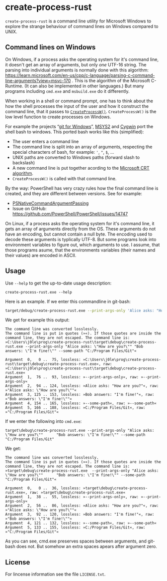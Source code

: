 # create-process-rust

`create-process-rust` is a command line utility for Microsoft Windows to explore the strange behaviour of command lines on Windows compared to UNIX.

## Command lines on Windows

On Windows, if a process asks the operating system for it's command line, it doesn't get an array of arguments, but only *one* UTF-16 string.
The parsing into individual arguments is normally done with this algorithm: https://learn.microsoft.com/en-us/cpp/c-language/parsing-c-command-line-arguments?view=msvc-170 .
This is the algorithm of the Microsoft C-Runtime. (It can also be implemented in other languages.)
But many programs including `cmd.exe` and `msbuild.exe` do it differently.

When working in a shell or command prompt, one has to think about the how the shell processes the input of the user and how it construct the command line, that it passes to [`CreateProcessW()`](https://learn.microsoft.com/en-us/windows/win32/api/processthreadsapi/nf-processthreadsapi-createprocessw).
`CreateProcessW()` is the low level function to create processes on Windows.

For example the projects “[git for Windows](https://gitforwindows.org/)”, [MSYS2](https://www.msys2.org/) and [Cygwin](https://www.cygwin.com/) port the shell bash to windows.
This ported bash works like this (simplified):

- The user enters a command line
- The command line is split into an array of arguments, respecting the special characters of bash, for example: `'`, `"`, `$`, ...
- UNIX paths are converted to Windows paths (forward slash to backslash)
- A new command line is put together acording to the [Microsoft CRT algorithm](https://learn.microsoft.com/en-us/cpp/c-language/parsing-c-command-line-arguments?view=msvc-170).
- `CreateProcessW()` is called with that command line.

By the way: PowerShell has very crazy rules how the final command line is created, and they are different between versions.
See for example:

- [PSNativeCommandArgumentPassing](https://learn.microsoft.com/en-us/powershell/scripting/learn/experimental-features?view=powershell-7.3#psnativecommandargumentpassing)
- Issue on GitHub: https://github.com/PowerShell/PowerShell/issues/14747

On Linux, if a process asks the operating system for it's command line, it gets an array of arguments directly from the OS.
These arguments do not have an encoding, but cannot contain a null byte. The encoding used to decode these arguments is typlically UTF-8.
But some programs look into environment variables to figure out, which arguments to use. 
I assume, that those programs asume, that the environments variables (their names and their values) are encoded in ASCII.

## Usage

Use `--help` to get the up-to-date usage description:

```
create-process-rust.exe --help
```

Here is an example. If we enter this commandline in git-bash:

```bash
target/debug/create-process-rust.exe --print-args-only 'Alice asks: "How are you?"'      'Bob answers: "I'\''m fine!"' --some-path /c/Program\ Files/Git
```

We get for example this output:

```
The command line was converted losslessly.
The command line is put in quotes (»«). If those quotes are inside the command line, they are not escaped. The command line is:
»C:\Users\j0le\prog\create-process-rust\target\debug\create-process-rust.exe --print-args-only "Alice asks: \"How are you?\"" "Bob answers: \"I'm fine!\"" --some-path "C:/Program Files/Git"«

Argument  0,   0 ..  75, lossless: »C:\Users\j0le\prog\create-process-rust\target\debug\create-process-rust.exe«, raw: »C:\Users\j0le\prog\create-process-rust\target\debug\create-process-rust.exe«
Argument  1,  76 ..  93, lossless: »--print-args-only«, raw: »--print-args-only«
Argument  2,  94 .. 124, lossless: »Alice asks: "How are you?"«, raw: »"Alice asks: \"How are you?\""«
Argument  3, 125 .. 153, lossless: »Bob answers: "I'm fine!"«, raw: »"Bob answers: \"I'm fine!\""«
Argument  4, 154 .. 165, lossless: »--some-path«, raw: »--some-path«
Argument  5, 166 .. 188, lossless: »C:/Program Files/Git«, raw: »"C:/Program Files/Git"«
```

If we enter the following into `cmd.exe`:

```
target\debug\create-process-rust.exe --print-args-only "Alice asks: \"How are you?\""      "Bob answers: \"I'm fine!\"" --some-path "C:/Program Files/Git"
```

We get:

```
The command line was converted losslessly.
The command line is put in quotes (»«). If those quotes are inside the command line, they are not escaped. The command line is:
»target\debug\create-process-rust.exe  --print-args-only "Alice asks: \"How are you?\""      "Bob answers: \"I'm fine!\"" --some-path "C:/Program Files/Git"«

Argument  0,   0 ..  36, lossless: »target\debug\create-process-rust.exe«, raw: »target\debug\create-process-rust.exe«
Argument  1,  38 ..  55, lossless: »--print-args-only«, raw: »--print-args-only«
Argument  2,  56 ..  86, lossless: »Alice asks: "How are you?"«, raw: »"Alice asks: \"How are you?\""«
Argument  3,  92 .. 120, lossless: »Bob answers: "I'm fine!"«, raw: »"Bob answers: \"I'm fine!\""«
Argument  4, 121 .. 132, lossless: »--some-path«, raw: »--some-path«
Argument  5, 133 .. 155, lossless: »C:/Program Files/Git«, raw: »"C:/Program Files/Git"«
```

As you can see, cmd.exe preserves spaces between arguments, and git-bash does not. But somehow an extra spaces apears after argument zero.

## License

For lincense information see the file `LICENSE.txt`.
